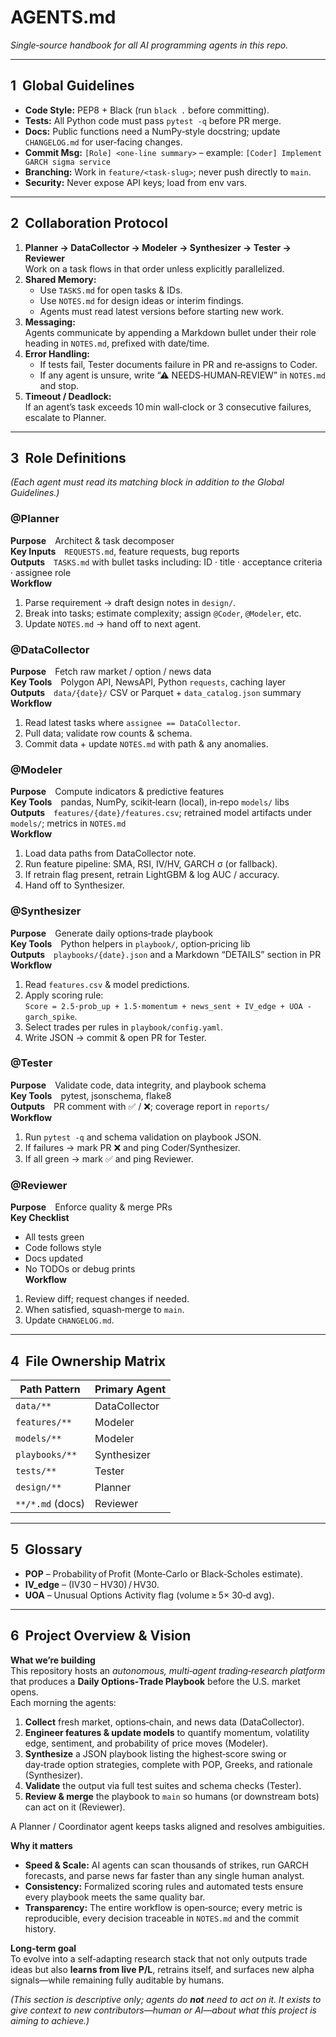 # AGENTS.md
*Single‑source handbook for all AI programming agents in this repo.*

---

## 1  Global Guidelines  <!-- apply to every agent -->
- **Code Style:** PEP8 + Black (run `black .` before committing).
- **Tests:** All Python code must pass `pytest -q` before PR merge.
- **Docs:** Public functions need a NumPy‑style docstring; update `CHANGELOG.md` for user‑facing changes.
- **Commit Msg:** `[Role] <one‑line summary>` – example: `[Coder] Implement GARCH sigma service`
- **Branching:** Work in `feature/<task‑slug>`; never push directly to `main`.
- **Security:** Never expose API keys; load from env vars.

---

## 2  Collaboration Protocol
1. **Planner → DataCollector → Modeler → Synthesizer → Tester → Reviewer**  
   Work on a task flows in that order unless explicitly parallelized.
2. **Shared Memory:**  
   - Use `TASKS.md` for open tasks & IDs.  
   - Use `NOTES.md` for design ideas or interim findings.  
   - Agents must read latest versions before starting new work.
3. **Messaging:**  
   Agents communicate by appending a Markdown bullet under their role heading in `NOTES.md`, prefixed with date/time.
4. **Error Handling:**  
   - If tests fail, Tester documents failure in PR and re‑assigns to Coder.  
   - If any agent is unsure, write “⚠ NEEDS‑HUMAN‑REVIEW” in `NOTES.md` and stop.
5. **Timeout / Deadlock:**  
   If an agent’s task exceeds 10 min wall‑clock or 3 consecutive failures, escalate to Planner.

---

## 3  Role Definitions
*(Each agent must read its matching block in addition to the Global Guidelines.)*

### @Planner
**Purpose** Architect & task decomposer  
**Key Inputs** `REQUESTS.md`, feature requests, bug reports  
**Outputs** `TASKS.md` with bullet tasks including: ID · title · acceptance criteria · assignee role  
**Workflow**  
1. Parse requirement → draft design notes in `design/`.  
2. Break into tasks; estimate complexity; assign `@Coder`, `@Modeler`, etc.  
3. Update `NOTES.md` → hand off to next agent.  

### @DataCollector
**Purpose** Fetch raw market / option / news data  
**Key Tools** Polygon API, NewsAPI, Python `requests`, caching layer  
**Outputs** `data/{date}/` CSV or Parquet + `data_catalog.json` summary  
**Workflow**  
1. Read latest tasks where `assignee == DataCollector`.  
2. Pull data; validate row counts & schema.  
3. Commit data + update `NOTES.md` with path & any anomalies.

### @Modeler
**Purpose** Compute indicators & predictive features  
**Key Tools** pandas, NumPy, scikit‑learn (local), in‑repo `models/` libs  
**Outputs** `features/{date}/features.csv`; retrained model artifacts under `models/`; metrics in `NOTES.md`  
**Workflow**  
1. Load data paths from DataCollector note.  
2. Run feature pipeline: SMA, RSI, IV/HV, GARCH σ (or fallback).  
3. If retrain flag present, retrain LightGBM & log AUC / accuracy.  
4. Hand off to Synthesizer.

### @Synthesizer
**Purpose** Generate daily options‑trade playbook  
**Key Tools** Python helpers in `playbook/`, option‑pricing lib  
**Outputs** `playbooks/{date}.json` and a Markdown “DETAILS” section in PR  
**Workflow**  
1. Read `features.csv` & model predictions.  
2. Apply scoring rule:  
   `Score = 2.5·prob_up + 1.5·momentum + news_sent + IV_edge + UOA - garch_spike`.  
3. Select trades per rules in `playbook/config.yaml`.  
4. Write JSON → commit & open PR for Tester.

### @Tester
**Purpose** Validate code, data integrity, and playbook schema  
**Key Tools** pytest, jsonschema, flake8  
**Outputs** PR comment with ✅ / ❌; coverage report in `reports/`  
**Workflow**  
1. Run `pytest -q` and schema validation on playbook JSON.  
2. If failures → mark PR ❌ and ping Coder/Synthesizer.  
3. If all green → mark ✅ and ping Reviewer.

### @Reviewer
**Purpose** Enforce quality & merge PRs  
**Key Checklist**  
- All tests green  
- Code follows style  
- Docs updated  
- No TODOs or debug prints  
**Workflow**  
1. Review diff; request changes if needed.  
2. When satisfied, squash‑merge to `main`.  
3. Update `CHANGELOG.md`.  

---

## 4  File Ownership Matrix
| Path Pattern | Primary Agent |
|--------------|---------------|
| `data/**`            | DataCollector |
| `features/**`        | Modeler |
| `models/**`          | Modeler |
| `playbooks/**`       | Synthesizer |
| `tests/**`           | Tester |
| `design/**`          | Planner |
| `**/*.md` (docs)     | Reviewer |

---

## 5  Glossary
- **POP** – Probability of Profit (Monte‑Carlo or Black‑Scholes estimate).  
- **IV_edge** – (IV30 – HV30) / HV30.  
- **UOA** – Unusual Options Activity flag (volume ≥ 5× 30‑d avg).

---

## 6  Project Overview & Vision  <!-- informational; no actionable rules -->

**What we’re building**  
This repository hosts an *autonomous, multi‑agent trading‑research platform* that produces a **Daily Options‑Trade Playbook** before the U.S. market opens.  
Each morning the agents:

1. **Collect** fresh market, options‑chain, and news data (DataCollector).  
2. **Engineer features & update models** to quantify momentum, volatility edge, sentiment, and probability of price moves (Modeler).  
3. **Synthesize** a JSON playbook listing the highest‑score swing or day‑trade option strategies, complete with POP, Greeks, and rationale (Synthesizer).  
4. **Validate** the output via full test suites and schema checks (Tester).  
5. **Review & merge** the playbook to `main` so humans (or downstream bots) can act on it (Reviewer).  

A Planner / Coordinator agent keeps tasks aligned and resolves ambiguities.

**Why it matters**  
- **Speed & Scale:** AI agents can scan thousands of strikes, run GARCH forecasts, and parse news far faster than any single human analyst.  
- **Consistency:** Formalized scoring rules and automated tests ensure every playbook meets the same quality bar.  
- **Transparency:** The entire workflow is open‑source; every metric is reproducible, every decision traceable in `NOTES.md` and the commit history.  

**Long‑term goal**  
To evolve into a self‑adapting research stack that not only outputs trade ideas but also **learns from live P/L**, retrains itself, and surfaces new alpha signals—while remaining fully auditable by humans.

*(This section is descriptive only; agents do **not** need to act on it. It exists to give context to new contributors—human or AI—about what this project is aiming to achieve.)*


